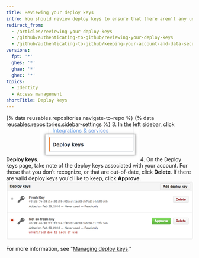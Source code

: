 ```yaml
---
title: Reviewing your deploy keys
intro: You should review deploy keys to ensure that there aren't any unauthorized (or possibly compromised) keys. You can also approve existing deploy keys that are valid.
redirect_from:
  - /articles/reviewing-your-deploy-keys
  - /github/authenticating-to-github/reviewing-your-deploy-keys
  - /github/authenticating-to-github/keeping-your-account-and-data-secure/reviewing-your-deploy-keys
versions:
  fpt: '*'
  ghes: '*'
  ghae: '*'
  ghec: '*'
topics:
  - Identity
  - Access management
shortTitle: Deploy keys
---
```

{% data reusables.repositories.navigate-to-repo %}
{% data reusables.repositories.sidebar-settings %}
3. In the left sidebar, click **Deploy keys**.
![Deploy keys setting](/assets/images/help/settings/settings-sidebar-deploy-keys.png)
4. On the Deploy keys page, take note of the deploy keys associated with your account. For those that you don't recognize, or that are out-of-date, click **Delete**. If there are valid deploy keys you'd like to keep, click **Approve**.
	![Deploy key list](/assets/images/help/settings/settings-deploy-key-review.png)

For more information, see "[Managing deploy keys](/guides/managing-deploy-keys)."
